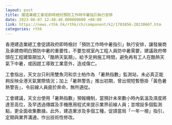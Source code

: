 ```yaml
---
layout: post
title: 建造業總工會促即時檢討預防工作時中暑指引執行安排　
date: 2023-06-07 12:48:40.000000000 +08:00
link: https://news.rthk.hk/rthk/ch/component/k2/1703856-20230607.htm
categories: rthk
---
```


香港建造業總工會促請政府即時檢討「預防工作時中暑指引」執行安排，讓發展商及承建商明白預防中暑的重要性，不要忽視室內工程人員防中暑需要，建議政府帶頭在工程建築期加入「酷熱天氣期」，給予足夠施工時間，避免再有工人在酷熱天氣下中暑，或因趕工導致工業意外，造成傷亡。

工會指出，天文台只利用雙魚河和京士柏作為 「暑熱指數」監測站，未必真正能夠反映全港天氣實際情況；加上「暑熱警告」推出初期，曾出現短暫懸掛「黃色暑熱警告」，令前線人員疲於奔命，無所適從。

工會建議，天文台使用「暑熱指數」預報機制，當預計未來數小時內氣溫及濕度將達至高位，及早透過傳媒及手機應用程式來提示業界前線人員；並增設多個監測點，更全面收集數據。此外，建造業涉及多個工種，促請當局「一年一檢」指引，定期與業界溝通，作出技術性修改。
